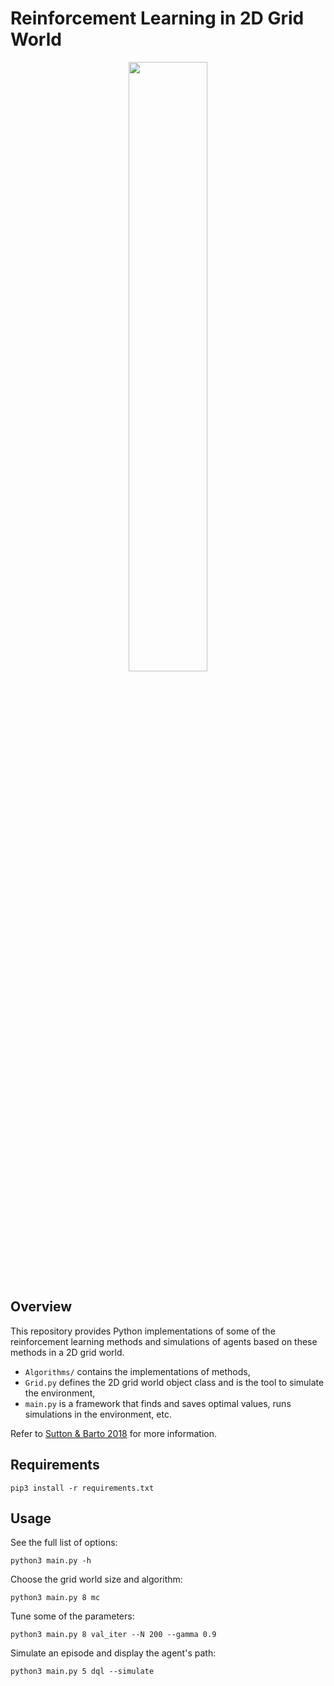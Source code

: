 # Reinforcement Learning in 2D Grid World
<p align="center">
 <img src="https://github.com/jasqari/GridWorld-Reinforcement-Learning/assets/44480584/307890e2-4f24-4fa2-9c0b-3395500ca049" width="50%" height="50%"/>
</p>

## Overview
This repository provides Python implementations of some of the reinforcement learning methods and simulations of agents based on these methods in a 2D grid world.
* `Algorithms/` contains the implementations of methods,
* `Grid.py` defines the 2D grid world object class and is the tool to simulate the environment,
* `main.py` is a framework that finds and saves optimal values, runs simulations in the environment, etc.

Refer to [Sutton & Barto 2018](http://incompleteideas.net/book/the-book-2nd.html) for more information.

## Requirements
```
pip3 install -r requirements.txt
```

## Usage
See the full list of options:
```
python3 main.py -h
```

Choose the grid world size and algorithm:
```
python3 main.py 8 mc
```

Tune some of the parameters:
```
python3 main.py 8 val_iter --N 200 --gamma 0.9 
```

Simulate an episode and display the agent's path:
```
python3 main.py 5 dql --simulate
```

